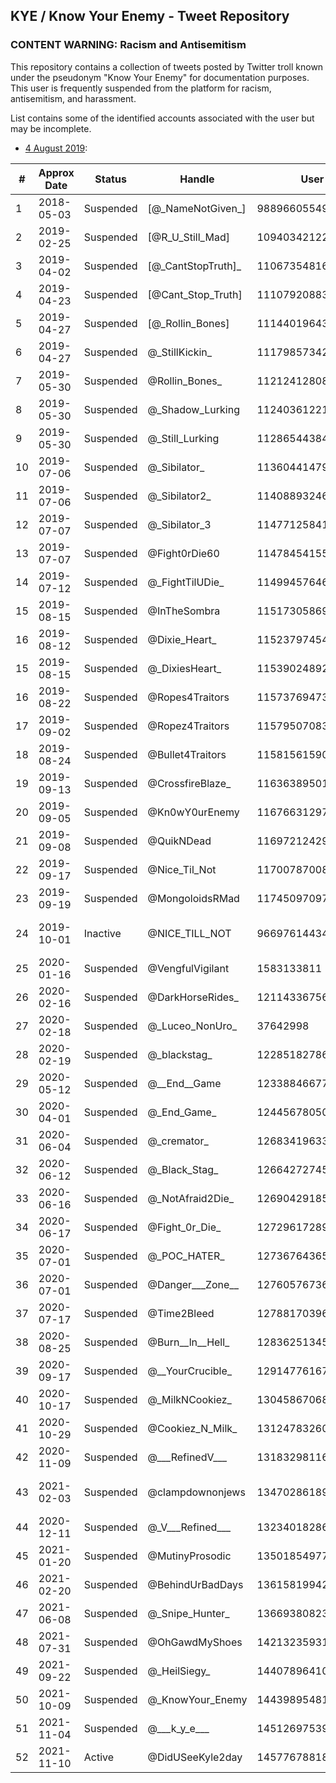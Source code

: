 ## KYE / Know Your Enemy - Tweet Repository

### CONTENT WARNING: Racism and Antisemitism

This repository contains a collection of tweets posted by Twitter troll known under the pseudonym "Know Your Enemy" for documentation purposes. This user is frequently suspended from the platform for racism, antisemitism, and harassment.




List contains some of the identified accounts associated with the user but may be incomplete.



* [ 4 August 2019](https://web.archive.org/web/20190804072308/https://twitter.com/Ropes4Traitors/status/1157914853140398080):

| #  | Approx Date | Status    | Handle                  | User ID             | Name                          |
| -- | ----------- | --------- | ----------------------- | ------------------- | ----------------------------- |
| 1  | 2018-05-03  | Suspended | [@\_NameNotGiven\_]       | 988966055497285632  | Know Your Enemy               |
| 2  | 2019-02-25  | Suspended | [@R\_U\_Still\_Mad]       | 1094034212263546881 | Know Your Enemy               |
| 3  | 2019-04-02  | Suspended | [@\_CantStopTruth\]_      | 1106735481616826368 | Know Your Enemy               |
| 4  | 2019-04-23  | Suspended | [@Cant\_Stop\_Truth]      | 1110792088348692480 | Know Your Enemy               |
| 5  | 2019-04-27  | Suspended | [@\_Rollin\_Bones]        | 1114401964375334917 | Know Your Enemy               |
| 6  | 2019-04-27  | Suspended | @\_StillKickin\_        | 1117985734210646016 | Know Your Enemy               |
| 7  | 2019-05-30  | Suspended | @Rollin\_Bones\_        | 1121241280888168448 | Know Your Enemy               |
| 8  | 2019-05-30  | Suspended | @\_Shadow\_Lurking      | 1124036122114392064 | Know Your Enemy               |
| 9  | 2019-05-30  | Suspended | @\_Still\_Lurking       | 1128654438409752578 | Know Your Enemy               |
| 10 | 2019-07-06  | Suspended | @\_Sibilator\_          | 1136044147972820992 | Know Your Enemy               |
| 11 | 2019-07-06  | Suspended | @\_Sibilator2\_         | 1140889324696657921 | Know Your Enemy               |
| 12 | 2019-07-07  | Suspended | @\_Sibilator\_3         | 1147712584134455296 | Know Your Enemy               |
| 13 | 2019-07-07  | Suspended | @Fight0rDie60           | 1147845415531765761 | Know Your Enemy               |
| 14 | 2019-07-12  | Suspended | @\_FightTilUDie\_       | 1149945764631568384 | Know Your Enemy               |
| 15 | 2019-08-15  | Suspended | @InTheSombra            | 1151730586907750401 | Know Your Enemy               |
| 16 | 2019-08-12  | Suspended | @Dixie\_Heart\_         | 1152379745457332225 | Know Your Enemy               |
| 15 | 2019-08-15  | Suspended | @\_DixiesHeart\_        | 1153902489261002753 | Know Your Enemy               |
| 16 | 2019-08-22  | Suspended | @Ropes4Traitors         | 1157376947317563392 | Know Your Enemy               |
| 17 | 2019-09-02  | Suspended | @Ropez4Traitors         | 1157950708399915008 | Know Your Enemy               |
| 18 | 2019-08-24  | Suspended | @Bullet4Traitors        | 1158156159011950593 | Know Your Enemy               |
| 19 | 2019-09-13  | Suspended | @CrossfireBlaze\_       | 1163638950122217472 | Know Your Enemy               |
| 20 | 2019-09-05  | Suspended | @Kn0wY0urEnemy          | 1167663129700065280 | Know Your Enemy               |
| 21 | 2019-09-08  | Suspended | @QuikNDead              | 1169721242938675200 | Know Your Enemy               |
| 22 | 2019-09-17  | Suspended | @Nice\_Til\_Not         | 1170078700823568384 | Know Your Enemy               |
| 23 | 2019-09-19  | Suspended | @MongoloidsRMad         | 1174509709769859072 | KYE                           |
| 24 | 2019-10-01  | Inactive  | @NICE\_TILL\_NOT        | 966976144347025408  | KNOW YOUR ENEMY               |
| 25 | 2020-01-16  | Suspended | @VengfulVigilant        | 1583133811          | Know Your Enemy               |
| 26 | 2020-02-16  | Suspended | @DarkHorseRides\_       | 1211433675633487872 | Know Your Enemy               |
| 27 | 2020-02-18  | Suspended | @\_Luceo\_NonUro\_      | 37642998            | Know Your Enemy               |
| 28 | 2020-02-19  | Suspended | @\_blackstag\_          | 1228518278689181699 | Know Your Enemy               |
| 29 | 2020-05-12  | Suspended | @\_\_End\_\_Game        | 1233884667704537092 | Know Your Enemy               |
| 30 | 2020-04-01  | Suspended | @\_End\_Game\_          | 1244567805095219200 | KYE                           |
| 31 | 2020-06-04  | Suspended | @\_cremator\_           | 1268341963322843136 | Cremator 🔥                   |
| 32 | 2020-06-12  | Suspended | @\_Black\_Stag\_        | 1266427274514980867 | Know Your Enemy               |
| 33 | 2020-06-16  | Suspended | @\_NotAfraid2Die\_      | 1269042918536310785 | Luceo Non Uro                 |
| 34 | 2020-06-17  | Suspended | @Fight\_0r\_Die\_       | 1272961728981196800 | Tùlach Àrd 🇺🇸🏴󠁧󠁢󠁳󠁣󠁴󠁿 |
| 35 | 2020-07-01  | Suspended | @\_POC\_HATER\_         | 1273676436579082240 | POC Hater                     |
| 36 | 2020-07-01  | Suspended | @Danger\_\_\_Zone\_\_   | 1276057673667153925 | Danger Zone                   |
| 37 | 2020-07-17  | Suspended | @Time2Bleed             | 1278817039633862656 | Ichor                         |
| 38 | 2020-08-25  | Suspended | @Burn\_\_ln\_\_Hell\_   | 1283625134574772229 | Incinerator                   |
| 39 | 2020-09-17  | Suspended | @\_\_YourCrucible\_     | 1291477616726220800 | † 𝕮𝖗𝖚𝖈𝖎𝖇𝖑𝖊 †          |
| 40 | 2020-10-17  | Suspended | @\_MilkNCookiez\_       | 1304586706838892544 | K.Y.E.                        |
| 41 | 2020-10-29  | Suspended | @Cookiez\_N\_Milk\_     | 1312478326024364032 | 🦇 𝕂.𝕐.𝔼. 🦇               |
| 42 | 2020-11-09  | Suspended | @\_\_\_RefinedV\_\_\_   | 1318329811622793217 | ⚔ ₭.Ɏ.Ɇ. ⚔                    |
| 43 | 2021-02-03  | Suspended | @clampdownonjews        | 1347028618900250624 | Stop jews, Fellow Whites and  |
| 44 | 2020-12-11  | Suspended | @\_V\_\_\_Refined\_\_\_ | 1323401828696993792 | ЯΣFIПΣD VΣПӨM                 |
| 45 | 2021-01-20  | Suspended | @MutinyProsodic         | 1350185497767776258 | ᑭᖇOᔕOᗪIᑕ ᗰᑌTIᑎY               |
| 46 | 2021-02-20  | Suspended | @BehindUrBadDays        | 1361581994262552576 | 𝐂𝐫𝐞𝐦𝐚𝐭𝐨𝐫 𝐈𝐈         |
| 47 | 2021-06-08  | Suspended | @\_Snipe\_Hunter\_      | 1366938082377928704 | Snipe Hunter                  |
| 48 | 2021-07-31  | Suspended | @OhGawdMyShoes          | 1421323593166827521 | Shoes 👞                      |
| 49 | 2021-09-22  | Suspended | @\_HeilSiegy\_          | 1440789641091710977 | Heil Siegy                    |
| 50 | 2021-10-09  | Suspended | @\_KnowYour\_Enemy      | 1443989548157992964 | KYE                           |
| 51 | 2021-11-04  | Suspended | @\_\_\_k\_y\_e\_\_\_    | 1451269753952247810 | ₭.Ɏ.Ɇ                         |
| 52 | 2021-11-10  | Active    | @DidUSeeKyle2day        | 1457767881832210438 | ӄռօա ʏօʊʀ ɛռɛʍʏ               |
